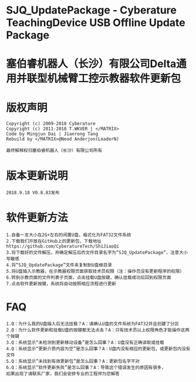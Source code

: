 # SJQ_UpdatePackage - Cyberature TeachingDevice USB Offline Update Package
# 塞伯睿机器人（长沙）有限公司Delta通用并联型机械臂工控示教器软件更新包

版权声明
========
	
	Copyright (c) 2009-2018 Cyberature
    Copyright (c) 2011-2018 T.WKVER | </MATRIX>
   	Code by Mingjun Dai | Jianrong Tang
    Rebuild by </MATRIX>@Neod Anderjon(LeaderN)
    
    最终解释权归塞伯睿机器人（长沙）有限公司所有
    
版本更新说明
========

	2018.9.18 V0.8.83发布
	
软件更新方法
========

	1.自备一支大小在2G+左右的闲置U盘，格式化为FAT32文件系统
	2.下载我们开放在GitHub上的更新包，下载地址https://github.com/CyberatureTech/ShiJiaoQi
	3.将下载好的文件解压，并确定解压后的文件目录名字为“SJQ_UpdatePackage”，注意大小写敏感
	4.将“SJQ_UpdatePackage”文件夹复制到U盘根目录
	5.将U盘插入示教器，在示教器权限页面获取技术员权限（注：操作员没有更新程序的权限）
	6.转到示教页面的文件列表子页面，点击挂载U盘按键，确认挂载成功后回到权限页面
	7.点击软件更新按键，系统将自动按照相应流程进行更新
	
FAQ
========
	
	1.Q：为什么我的U盘插入后无法挂载？A：请确认U盘的文件系统为FAT32并且创建了分区
	2.Q：为什么软件更新和挂载U盘的按键都无法点击？A：只有技术员以上权限角色才能操作这两个按键
	3.Q：系统显示“未检测到更新移动设备”是怎么回事？A：U盘没有正确读取或挂载
	4.Q：系统显示“更新介质内容为空”是怎么回事？A：U盘内没有相应的更新包，或更新包内没有文件
	5.Q：系统显示“未找到有效更新包”是怎么回事？A：更新包名字不对
	6.Q：系统显示“软件更新失败”是怎么回事？A：导致这个错误发生的原因有很多，
	如果出现了请联系厂家，我们会安排专业的工程师为您解答	
	
	
	

